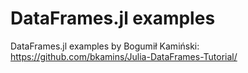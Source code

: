 # DataFrames.jl examples

DataFrames.jl examples by Bogumił Kamiński: https://github.com/bkamins/Julia-DataFrames-Tutorial/
